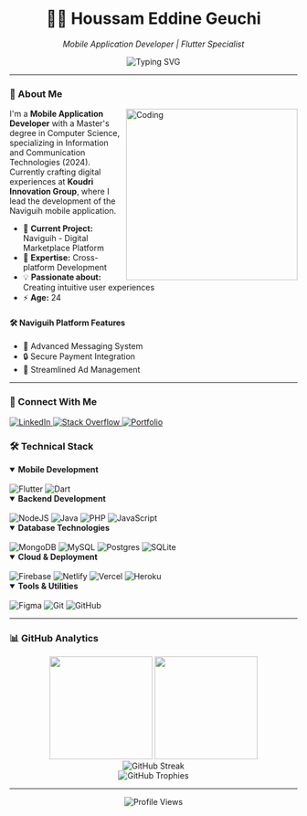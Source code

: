 <div align="center">
  
  # 👨‍💻 Houssam Eddine Geuchi
  
  <p align="center">
    <em>Mobile Application Developer | Flutter Specialist</em>
  </p>
  
  ![Typing SVG](https://readme-typing-svg.herokuapp.com?font=Fira+Code&pause=1000&color=2D9EF7&center=true&vCenter=true&width=435&lines=Mobile+Application+Developer;Flutter+Development+Specialist;Master's+in+Computer+Science;Building+Digital+Solutions)
</div>

---

### 🎯 About Me

<img align="right" alt="Coding" width="300" src="https://cdn.dribbble.com/users/1162077/screenshots/3848914/programmer.gif"/>

I'm a **Mobile Application Developer** with a Master's degree in Computer Science, specializing in Information and Communication Technologies (2024). Currently crafting digital experiences at **Koudri Innovation Group**, where I lead the development of the Naviguih mobile application.

- 🔭 **Current Project:** Naviguih - Digital Marketplace Platform
- 🌱 **Expertise:** Cross-platform Development
- 💡 **Passionate about:** Creating intuitive user experiences
- ⚡ **Age:** 24

#### 🛠️ Naviguih Platform Features
- 💬 Advanced Messaging System
- 🔒 Secure Payment Integration
- 📱 Streamlined Ad Management

---

### 🤝 Connect With Me

<div align="left">
<a href="https://linkedin.com/in/geuchi-houssam-eddine-342b4331a" target="_blank">
  <img src="https://img.shields.io/badge/LinkedIn-%230077B5.svg?style=for-the-badge&logo=linkedin&logoColor=white" alt="LinkedIn"/>
</a>
<a href="https://stackoverflow.com/users/23396194/houssem" target="_blank">
  <img src="https://img.shields.io/badge/-Stackoverflow-FE7A16?style=for-the-badge&logo=stack-overflow&logoColor=white" alt="Stack Overflow"/>
</a>
<a href="https://houssameddine.netlify.app/" target="_blank">
  <img src="https://img.shields.io/badge/Portfolio-255E63?style=for-the-badge&logo=About.me&logoColor=white" alt="Portfolio"/>
</a>
</div>

### 🛠️ Technical Stack

<details open>
<summary><b>Mobile Development</b></summary>
<br>
<div align="left">
  <img src="https://img.shields.io/badge/Flutter-%2302569B.svg?style=for-the-badge&logo=Flutter&logoColor=white" alt="Flutter" />
  <img src="https://img.shields.io/badge/dart-%230175C2.svg?style=for-the-badge&logo=dart&logoColor=white" alt="Dart" />
</div>
</details>

<details open>
<summary><b>Backend Development</b></summary>
<br>
<div align="left">
  <img src="https://img.shields.io/badge/node.js-6DA55F?style=for-the-badge&logo=node.js&logoColor=white" alt="NodeJS" />
  <img src="https://img.shields.io/badge/java-%23ED8B00.svg?style=for-the-badge&logo=openjdk&logoColor=white" alt="Java" />
  <img src="https://img.shields.io/badge/php-%23777BB4.svg?style=for-the-badge&logo=php&logoColor=white" alt="PHP" />
  <img src="https://img.shields.io/badge/javascript-%23323330.svg?style=for-the-badge&logo=javascript&logoColor=%23F7DF1E" alt="JavaScript" />
</div>
</details>

<details open>
<summary><b>Database Technologies</b></summary>
<br>
<div align="left">
  <img src="https://img.shields.io/badge/MongoDB-%234ea94b.svg?style=for-the-badge&logo=mongodb&logoColor=white" alt="MongoDB" />
  <img src="https://img.shields.io/badge/mysql-4479A1.svg?style=for-the-badge&logo=mysql&logoColor=white" alt="MySQL" />
  <img src="https://img.shields.io/badge/postgres-%23316192.svg?style=for-the-badge&logo=postgresql&logoColor=white" alt="Postgres" />
  <img src="https://img.shields.io/badge/sqlite-%2307405e.svg?style=for-the-badge&logo=sqlite&logoColor=white" alt="SQLite" />
</div>
</details>

<details open>
<summary><b>Cloud & Deployment</b></summary>
<br>
<div align="left">
  <img src="https://img.shields.io/badge/firebase-%23039BE5.svg?style=for-the-badge&logo=firebase" alt="Firebase" />
  <img src="https://img.shields.io/badge/netlify-%23000000.svg?style=for-the-badge&logo=netlify&logoColor=#00C7B7" alt="Netlify" />
  <img src="https://img.shields.io/badge/vercel-%23000000.svg?style=for-the-badge&logo=vercel&logoColor=white" alt="Vercel" />
  <img src="https://img.shields.io/badge/heroku-%23430098.svg?style=for-the-badge&logo=heroku&logoColor=white" alt="Heroku" />
</div>
</details>

<details open>
<summary><b>Tools & Utilities</b></summary>
<br>
<div align="left">
  <img src="https://img.shields.io/badge/figma-%23F24E1E.svg?style=for-the-badge&logo=figma&logoColor=white" alt="Figma" />
  <img src="https://img.shields.io/badge/git-%23F05033.svg?style=for-the-badge&logo=git&logoColor=white" alt="Git" />
  <img src="https://img.shields.io/badge/github-%23121011.svg?style=for-the-badge&logo=github&logoColor=white" alt="GitHub" />
</div>
</details>

---

### 📊 GitHub Analytics

<div align="center">
  <img height="180em" src="https://github-readme-stats.vercel.app/api?username=h0996g&show_icons=true&theme=tokyonight&include_all_commits=true&count_private=true" />
  <img height="180em" src="https://github-readme-stats.vercel.app/api/top-langs/?username=h0996g&layout=compact&langs_count=8&theme=tokyonight"/>
</div>

<div align="center">
  <img src="https://github-readme-streak-stats.herokuapp.com/?user=h0996g&theme=tokyonight" alt="GitHub Streak" />
</div>

<div align="center">
  <img src="https://github-profile-trophy.vercel.app/?username=h0996g&theme=tokyonight&no-frame=false&no-bg=false&margin-w=4&row=1" alt="GitHub Trophies"/>
</div>

---

<div align="center">
  <img src="https://komarev.com/ghpvc/?username=h0996g&label=Profile%20views&color=0e75b6&style=flat" alt="Profile Views" />
</div>
